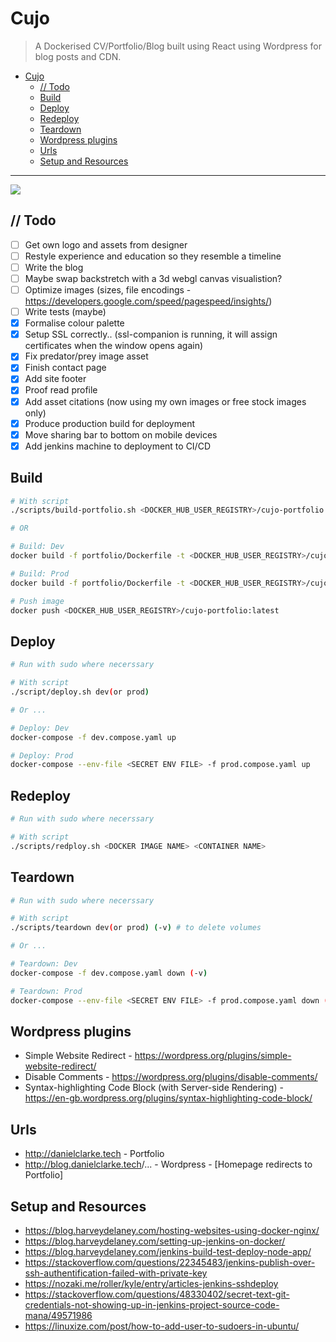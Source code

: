 # Cujo

> A Dockerised CV/Portfolio/Blog built using React using Wordpress for blog posts and CDN.

- [Cujo](#cujo)
  - [// Todo](#-todo)
  - [Build](#build)
  - [Deploy](#deploy)
  - [Redeploy](#redeploy)
  - [Teardown](#teardown)
  - [Wordpress plugins](#wordpress-plugins)
  - [Urls](#urls)
  - [Setup and Resources](#setup-and-resources)

---

![](./portfolio/src/assets/p2.gif)

## // Todo

- [ ] Get own logo and assets from designer
- [ ] Restyle experience and education so they resemble a timeline
- [ ] Write the blog
- [ ] Maybe swap backstretch with a 3d webgl canvas visualistion?
- [ ] Optimize images (sizes, file encodings - <https://developers.google.com/speed/pagespeed/insights/>)
- [ ] Write tests (maybe)
- [x] Formalise colour palette
- [x] Setup SSL correctly.. (ssl-companion is running, it will assign certificates when the window opens again)
- [x] Fix predator/prey image asset
- [x] Finish contact page
- [x] Add site footer
- [x] Proof read profile
- [x] Add asset citations (now using my own images or free stock images only)
- [x] Produce production build for deployment
- [x] Move sharing bar to bottom on mobile devices
- [x] Add jenkins machine to deployment to CI/CD

## Build

```bash
# With script
./scripts/build-portfolio.sh <DOCKER_HUB_USER_REGISTRY>/cujo-portfolio:latest

# OR

# Build: Dev
docker build -f portfolio/Dockerfile -t <DOCKER_HUB_USER_REGISTRY>/cujo-portfolio:latest ./portfolio

# Build: Prod
docker build -f portfolio/Dockerfile -t <DOCKER_HUB_USER_REGISTRY>/cujo-portfolio:latest --build-arg BUILD_MODE=":prod" ./portfolio

# Push image
docker push <DOCKER_HUB_USER_REGISTRY>/cujo-portfolio:latest
```

## Deploy

```bash
# Run with sudo where necerssary

# With script
./script/deploy.sh dev(or prod)

# Or ...

# Deploy: Dev
docker-compose -f dev.compose.yaml up

# Deploy: Prod
docker-compose --env-file <SECRET ENV FILE> -f prod.compose.yaml up
```

## Redeploy

```bash
# Run with sudo where necerssary

# With script
./scripts/redploy.sh <DOCKER IMAGE NAME> <CONTAINER NAME>
```

## Teardown

```bash
# Run with sudo where necerssary

# With script
./scripts/teardown dev(or prod) (-v) # to delete volumes

# Or ...

# Teardown: Dev
docker-compose -f dev.compose.yaml down (-v)

# Teardown: Prod
docker-compose --env-file <SECRET ENV FILE> -f prod.compose.yaml down (-v)
```

## Wordpress plugins

- Simple Website Redirect - <https://wordpress.org/plugins/simple-website-redirect/>
- Disable Comments - <https://wordpress.org/plugins/disable-comments/>
- Syntax-highlighting Code Block (with Server-side Rendering) - <https://en-gb.wordpress.org/plugins/syntax-highlighting-code-block/>

## Urls

- <http://danielclarke.tech> - Portfolio
- <http://blog.danielclarke.tech>/... - Wordpress - [Homepage redirects to Portfolio]

## Setup and Resources

- <https://blog.harveydelaney.com/hosting-websites-using-docker-nginx/>
- <https://blog.harveydelaney.com/setting-up-jenkins-on-docker/>
- <https://blog.harveydelaney.com/jenkins-build-test-deploy-node-app/>
- <https://stackoverflow.com/questions/22345483/jenkins-publish-over-ssh-authentification-failed-with-private-key>
- <https://nozaki.me/roller/kyle/entry/articles-jenkins-sshdeploy>
- <https://stackoverflow.com/questions/48330402/secret-text-git-credentials-not-showing-up-in-jenkins-project-source-code-mana/49571986>
- <https://linuxize.com/post/how-to-add-user-to-sudoers-in-ubuntu/>

